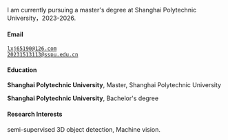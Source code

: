 I am currently pursuing a master's degree at Shanghai Polytechnic University，2023-2026.

#### Email  
<code>lxj65190@126.com</code>  
<code>20231513113@sspu.edu.cn</code>

#### Education  
**Shanghai Polytechnic University**, Master,  Shanghai Polytechnic University

**Shanghai Polytechnic University**, Bachelor's degree <br>  

#### Research Interests  
semi-supervised 3D object detection, Machine vision.
